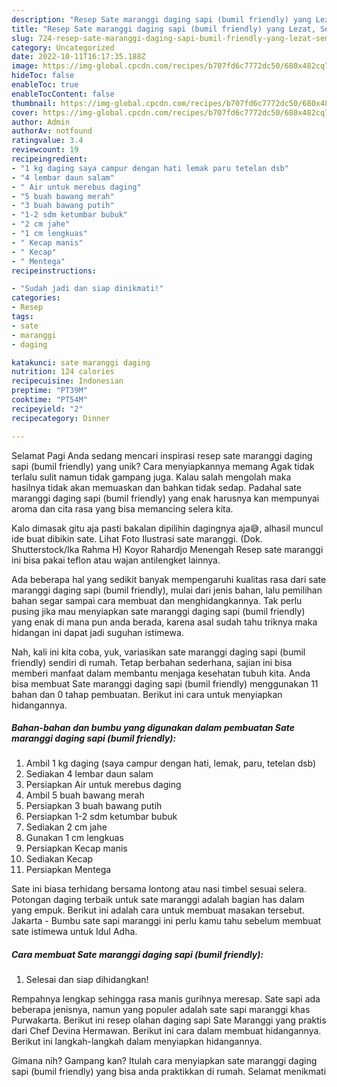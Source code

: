 ```yaml
---
description: "Resep Sate maranggi daging sapi (bumil friendly) yang Lezat, Sempurna"
title: "Resep Sate maranggi daging sapi (bumil friendly) yang Lezat, Sempurna"
slug: 724-resep-sate-maranggi-daging-sapi-bumil-friendly-yang-lezat-sempurna
category: Uncategorized
date: 2022-10-11T16:17:35.188Z
image: https://img-global.cpcdn.com/recipes/b707fd6c7772dc50/680x482cq70/sate-maranggi-daging-sapi-bumil-friendly-foto-resep-utama.jpg
hideToc: false
enableToc: true
enableTocContent: false
thumbnail: https://img-global.cpcdn.com/recipes/b707fd6c7772dc50/680x482cq70/sate-maranggi-daging-sapi-bumil-friendly-foto-resep-utama.jpg
cover: https://img-global.cpcdn.com/recipes/b707fd6c7772dc50/680x482cq70/sate-maranggi-daging-sapi-bumil-friendly-foto-resep-utama.jpg
author: Admin
authorAv: notfound
ratingvalue: 3.4
reviewcount: 19
recipeingredient:
- "1 kg daging saya campur dengan hati lemak paru tetelan dsb"
- "4 lembar daun salam"
- " Air untuk merebus daging"
- "5 buah bawang merah"
- "3 buah bawang putih"
- "1-2 sdm ketumbar bubuk"
- "2 cm jahe"
- "1 cm lengkuas"
- " Kecap manis"
- " Kecap"
- " Mentega"
recipeinstructions:

- "Sudah jadi dan siap dinikmati!"
categories:
- Resep
tags:
- sate
- maranggi
- daging

katakunci: sate maranggi daging 
nutrition: 124 calories
recipecuisine: Indonesian
preptime: "PT39M"
cooktime: "PT54M"
recipeyield: "2"
recipecategory: Dinner

---
```



Selamat Pagi Anda sedang mencari inspirasi resep sate maranggi daging sapi (bumil friendly) yang unik? Cara menyiapkannya memang Agak tidak terlalu sulit namun tidak gampang juga. Kalau salah mengolah maka hasilnya tidak akan memuaskan dan bahkan tidak sedap. Padahal sate maranggi daging sapi (bumil friendly) yang enak harusnya kan mempunyai aroma dan cita rasa yang bisa memancing selera kita.


Kalo dimasak gitu aja pasti bakalan dipilihin dagingnya aja😅, alhasil muncul ide buat dibikin sate. Lihat Foto Ilustrasi sate maranggi. (Dok. Shutterstock/Ika Rahma H) Koyor Rahardjo Menengah Resep sate maranggi ini bisa pakai teflon atau wajan antilengket lainnya.

Ada beberapa hal yang sedikit banyak mempengaruhi kualitas rasa dari sate maranggi daging sapi (bumil friendly), mulai dari jenis bahan, lalu pemilihan bahan segar sampai cara membuat dan menghidangkannya. Tak perlu pusing jika mau menyiapkan sate maranggi daging sapi (bumil friendly) yang enak di mana pun anda berada, karena asal sudah tahu triknya maka hidangan ini dapat jadi suguhan istimewa.


Nah, kali ini kita coba, yuk, variasikan sate maranggi daging sapi (bumil friendly) sendiri di rumah. Tetap berbahan sederhana, sajian ini bisa memberi manfaat dalam membantu menjaga kesehatan tubuh kita. Anda bisa membuat Sate maranggi daging sapi (bumil friendly) menggunakan 11 bahan dan 0 tahap pembuatan. Berikut ini cara untuk menyiapkan hidangannya.

<!--inarticleads1-->

##### Bahan-bahan dan bumbu yang digunakan dalam pembuatan Sate maranggi daging sapi (bumil friendly):

1. Ambil 1 kg daging (saya campur dengan hati, lemak, paru, tetelan dsb)
1. Sediakan 4 lembar daun salam
1. Persiapkan  Air untuk merebus daging
1. Ambil 5 buah bawang merah
1. Persiapkan 3 buah bawang putih
1. Persiapkan 1-2 sdm ketumbar bubuk
1. Sediakan 2 cm jahe
1. Gunakan 1 cm lengkuas
1. Persiapkan  Kecap manis
1. Sediakan  Kecap
1. Persiapkan  Mentega


Sate ini biasa terhidang bersama lontong atau nasi timbel sesuai selera. Potongan daging terbaik untuk sate maranggi adalah bagian has dalam yang empuk. Berikut ini adalah cara untuk membuat masakan tersebut. Jakarta - Bumbu sate sapi maranggi ini perlu kamu tahu sebelum membuat sate istimewa untuk Idul Adha. 

<!--inarticleads2-->

##### Cara membuat Sate maranggi daging sapi (bumil friendly):


1. Selesai dan siap dihidangkan!

Rempahnya lengkap sehingga rasa manis gurihnya meresap. Sate sapi ada beberapa jenisnya, namun yang populer adalah sate sapi maranggi khas Purwakarta. Berikut ini resep olahan daging sapi Sate Maranggi yang praktis dari Chef Devina Hermawan. Berikut ini cara dalam membuat hidangannya. Berikut ini langkah-langkah dalam menyiapkan hidangannya. 

Gimana nih? Gampang kan? Itulah cara menyiapkan sate maranggi daging sapi (bumil friendly) yang bisa anda praktikkan di rumah. Selamat menikmati
